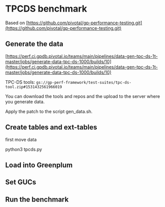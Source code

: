 TPCDS benchmark
===============

Based on [https://github.com/pivotal/gp-performance-testing.git](https://github.com/pivotal/gp-performance-testing.git)

## Generate the data

[https://perf.ci.gpdb.pivotal.io/teams/main/pipelines/data-gen-tpc-ds-1t-master/jobs/generate-data-tpc-ds-1000/builds/10](https://perf.ci.gpdb.pivotal.io/teams/main/pipelines/data-gen-tpc-ds-1t-master/jobs/generate-data-tpc-ds-1000/builds/10)

TPC-DS tools: `gs://gp-perf-framework/test-suites/tpc-ds-tool.zip#1531432561966019`

You can download the tools and repos and the upload to the server where you generate data.

Apply the patch to the script gen_data.sh.

## Create tables and ext-tables

first move data

python3 tpcds.py 

## Load into Greenplum

## Set GUCs

## Run the benchmark